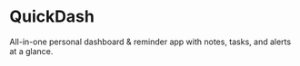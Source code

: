 # QuickDash
All-in-one personal dashboard &amp; reminder app with notes, tasks, and alerts at a glance.
